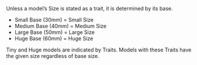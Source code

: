 Unless a model’s Size is stated as a trait, it is determined by its base.  
- Small Base (30mm) = Small Size
- Medium Base (40mm) = Medium Size
- Large Base (50mm) = Large Size
- Huge Base (60mm) = Huge Size

Tiny and Huge models are indicated by Traits. Models with these Traits have the given size regardless of base size.